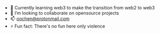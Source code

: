 - 🌱 Currently learning web3 to make the transition from web2 to web3
- 💞️ I’m looking to collaborate on opensource projects
- 📫 oochen@protonmail.com
- ⚡ Fun fact: There's no fun here only violence
